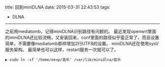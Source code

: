 title: 回到miniDLNA
date: 2015-03-31 22:43:53
tags:
- DLNA
---
之前用mediatomb，记得miniDLNA识别路径有问题的。
最近发现openwrt里面的miniDLNA还比较流畅，又安装回来，conf里面的路径似乎蛮正常了，而且设置简单，不需要像mediatomb那样增加2行UTF8的设置。
miniDLNA还在使用sysV服务架构。
最简单也可以这样，restart服务一次就可以了。
```
▶ sudo ln -sf '/home/eexp/音乐' /var/lib/minidlna/音乐
```

